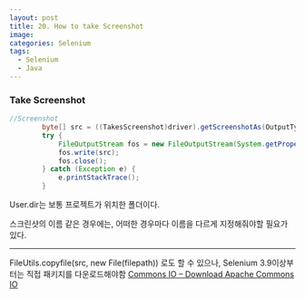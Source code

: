 ```yaml
---
layout: post
title: 20. How to take Screenshot
image:
categories: Selenium
tags:
  - Selenium
  - Java
---
```




### Take Screenshot
```java
//Screenshot
        byte[] src = ((TakesScreenshot)driver).getScreenshotAs(OutputType.BYTES);
        try {
            FileOutputStream fos = new FileOutputStream(System.getProperty("user.dir") + "/screenshot.jpg");
            fos.write(src);
            fos.close();
        } catch (Exception e) {
            e.printStackTrace();
        }

```

User.dir는 보통 프로젝트가 위치한 폴더이다.

스크린샷의 이름 같은 경우에는, 어떠한 경우마다 이름을 다르게 지정해줘야할 필요가 있다.

- - - -
FileUtils.copyfile(src, new File(filepath)) 로도 할 수 있으나, Selenium 3.9이상부터는 직접 패키지를 다운로드해야함
[Commons IO – Download Apache Commons IO](https://commons.apache.org/proper/commons-io/download_io.cgi)

